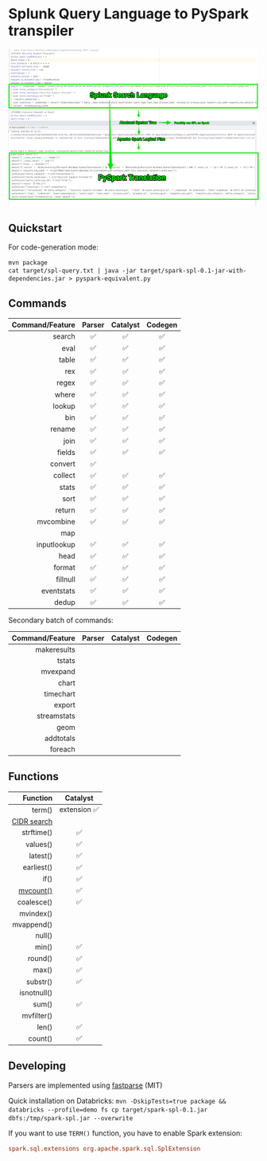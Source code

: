 # Splunk Query Language to PySpark transpiler

![.](spark-spl.png)

## Quickstart

For code-generation mode:

```shell script
mvn package
cat target/spl-query.txt | java -jar target/spark-spl-0.1-jar-with-dependencies.jar > pyspark-equivalent.py
```

## Commands

| Command/Feature | Parser | Catalyst | Codegen |
| ---: | :---: | :---: | :---: |
| search | ✅ | ✅ | ✅ |
| eval | ✅ | ✅ | ✅ |
| table | ✅ | ✅ | ✅ |
| rex | ✅ | ✅ | ✅ |
| regex | ✅ | ✅ | ✅ |
| where | ✅ | ✅ | ✅ |
| lookup | ✅ | ✅ | ✅ |
| bin | ✅ | ✅ | ✅ |
| rename | ✅ | ✅ | ✅ |
| join | ✅ | ✅ | ✅ |
| fields | ✅ | ✅ | ✅ |
| convert | ✅ |  |  |
| collect | ✅ | ✅ | ✅ |
| stats | ✅ | ✅ | ✅ |
| sort | ✅ | ✅ | ✅ |
| return | ✅ | ✅ | ✅ |
| mvcombine | ✅ | ✅ | ✅ |
| map |  |  |  |
| inputlookup | ✅ | ✅ | ✅ |
| head | ✅ | ✅ | ✅ |
| format | ✅ | ✅ | ✅ |
| fillnull | ✅ | ✅ | ✅ |
| eventstats | ✅ | ✅ | ✅ |
| dedup | ✅ | ✅ | ✅ |

Secondary batch of commands:

| Command/Feature | Parser | Catalyst | Codegen |
| ---: | :---: | :---: | :---: |
| makeresults |  |  |  |
| tstats |  |  |  |
| mvexpand |  |  |  |
| chart |  |  |  |
| timechart |  |  |  |
| export |  |  |  |
| streamstats |  |  |  |
| geom |  |  |  |
| addtotals |  |  |  |
| foreach |  |  |  |

 
## Functions

| Function | Catalyst |
| ---: | :---: |
| term() | extension ✅ |
| [CIDR search](https://docs.splunk.com/Documentation/Splunk/8.2.2/SearchReference/ConditionalFunctions#cidrmatch.28.22X.22.2CY.29) |  |  |  |
| strftime() | ✅ |
| values() | ✅ |
| latest() | ✅ |
| earliest() | ✅ |
| if() | ✅ |
| [mvcount()](https://docs.splunk.com/Documentation/SplunkCloud/8.2.2106/SearchReference/MultivalueEvalFunctions#mvcount.28MVFIELD.29) | ✅ |
| coalesce() | ✅ |
| mvindex() |  |
| mvappend() |  |
| null() |  |
| min() | ✅ |
| round() | ✅ |
| max() | ✅ |
| substr() | ✅ |
| isnotnull() |  |
| sum() | ✅ |
| mvfilter() |  |
| len() | ✅ |
| count() | ✅ |

## Developing 

Parsers are implemented using [fastparse](https://github.com/com-lihaoyi/fastparse) (MIT)

Quick installation on Databricks: `mvn -DskipTests=true package && databricks --profile=demo fs cp target/spark-spl-0.1.jar dbfs:/tmp/spark-spl.jar --overwrite`

If you want to use `TERM()` function, you have to enable Spark extension:

```conf
spark.sql.extensions org.apache.spark.sql.SplExtension
```
